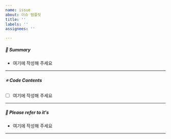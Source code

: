 ```yaml
---
name: issue
about: 이슈 템플릿
title: ''
labels: ''
assignees: ''

---
```


##### **📘 Summary**

- 여기에 작성해 주세요

------

##### **⭐ Code Contents**

- [ ] 여기에 작성해 주세요

------

##### **📜 Please refer to it's**

* 여기에 작성해 주세요

------
